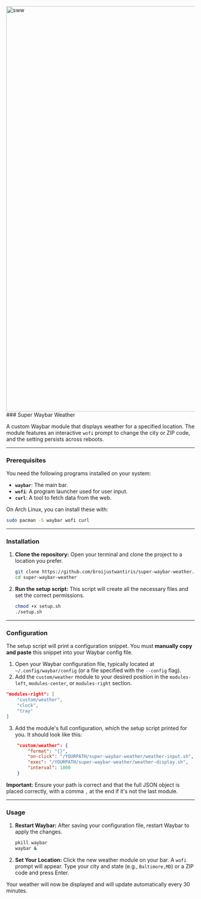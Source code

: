 <img width="1920" height="1080" alt="sww" src="https://github.com/user-attachments/assets/7031c9ed-f941-4645-81de-1eebd7855fcf" />
### Super Waybar Weather

A custom Waybar module that displays weather for a specified location. The module features an interactive `wofi` prompt to change the city or ZIP code, and the setting persists across reboots.

-----

### Prerequisites

You need the following programs installed on your system:

  * **`waybar`**: The main bar.
  * **`wofi`**: A program launcher used for user input.
  * **`curl`**: A tool to fetch data from the web.

On Arch Linux, you can install these with:

```bash
sudo pacman -S waybar wofi curl
```

-----

### Installation

1.  **Clone the repository:**
    Open your terminal and clone the project to a location you prefer.

    ```bash
    git clone https://github.com/broijustwantiris/super-waybar-weather.git
    cd super-waybar-weather
    ```

2.  **Run the setup script:**
    This script will create all the necessary files and set the correct permissions.

    ```bash
    chmod +x setup.sh
    ./setup.sh
    ```

-----

### Configuration

The setup script will print a configuration snippet. You must **manually copy and paste** this snippet into your Waybar config file.

1.  Open your Waybar configuration file, typically located at `~/.config/waybar/config` (or a file specified with the `--config` flag).
2.  Add the `custom/weather` module to your desired position in the `modules-left`, `modules-center`, or `modules-right` section.

<!-- end list -->

```json
"modules-right": [
    "custom/weather",
    "clock",
    "tray"
]
```

3.  Add the module's full configuration, which the setup script printed for you. It should look like this:

<!-- end list -->

```json
    "custom/weather": {
        "format": "{}",
        "on-click": "/YOURPATH/super-waybar-weather/weather-input.sh",
        "exec": "/YOURPATH/super-waybar-weather/weather-display.sh",
        "interval": 1800
    }
```

**Important:** Ensure your path is correct and that the full JSON object is placed correctly, with a comma `,` at the end if it's not the last module.

-----

### Usage

1.  **Restart Waybar:**
    After saving your configuration file, restart Waybar to apply the changes.

    ```bash
    pkill waybar
    waybar &
    ```

2.  **Set Your Location:**
    Click the new weather module on your bar. A `wofi` prompt will appear. Type your city and state (e.g., `Baltimore,MD`) or a ZIP code and press Enter.

Your weather will now be displayed and will update automatically every 30 minutes.
